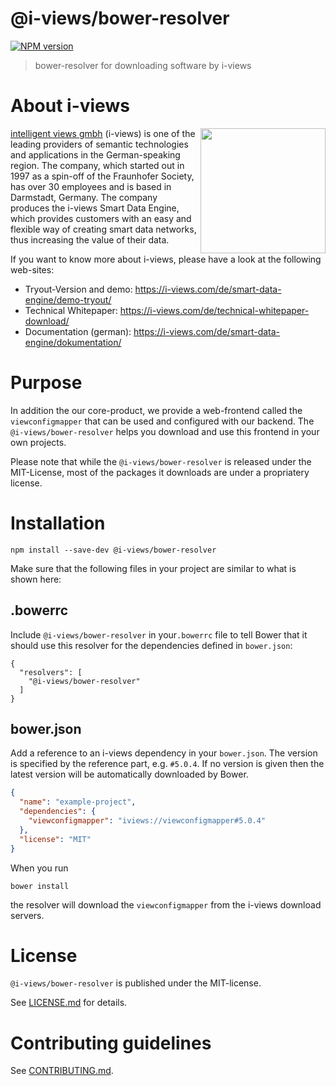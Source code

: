 # @i-views/bower-resolver 

[![NPM version](https://badge.fury.io/js/@i-views/bower-resolver.svg)](http://badge.fury.io/js/@i-views/bower-resolver)


> bower-resolver for downloading software by i-views

# About i-views

<a href="https://i-views.com">
    <img src="http://documentation.i-views.com/5.0/assets/img/i-views-logo.svg" width="200" align="right">
</a>

[intelligent views gmbh](https://i-views.com) (i-views) is one of the leading providers of semantic
technologies and applications in the German-speaking region.  The company, which started
out in 1997 as a spin-off of the Fraunhofer  Society, has over 30 employees and is based
in Darmstadt, Germany. The  company produces the i-views Smart Data Engine, which provides
customers  with an easy and flexible way of creating smart data networks, thus  increasing the value of
their data.

If you want to know more about i-views, please have a look at the following web-sites:

* Tryout-Version and demo: https://i-views.com/de/smart-data-engine/demo-tryout/
* Technical Whitepaper: https://i-views.com/de/technical-whitepaper-download/
* Documentation (german): https://i-views.com/de/smart-data-engine/dokumentation/


# Purpose

In addition the our core-product, we provide a web-frontend called the `viewconfigmapper` that can be used and configured with our backend. The `@i-views/bower-resolver` helps you download and use this frontend in your own projects.

Please note that while the `@i-views/bower-resolver` is released under the MIT-License, most of the packages it downloads are under a propriatery license.


# Installation

```
npm install --save-dev @i-views/bower-resolver
```

Make sure that the following files in your project are similar to what is shown here:

## .bowerrc

Include `@i-views/bower-resolver` in your`.bowerrc` file to tell Bower that it should use this resolver for the dependencies defined in `bower.json`:

```
{
  "resolvers": [
    "@i-views/bower-resolver"
  ]
}
```

## bower.json

Add a reference to an i-views dependency in your `bower.json`. The version is specified by the reference part, e.g. `#5.0.4`.
If no version is given then the latest version will be automatically downloaded by Bower.

```json
{
  "name": "example-project",
  "dependencies": {
    "viewconfigmapper": "iviews://viewconfigmapper#5.0.4"
  },
  "license": "MIT"
}
```

When you run

```
bower install
```

the resolver will download the `viewconfigmapper` from the i-views download servers. 




# License

`@i-views/bower-resolver` is published under the MIT-license.

See [LICENSE.md](LICENSE.md) for details.


 
# Contributing guidelines

See [CONTRIBUTING.md](CONTRIBUTING.md).
